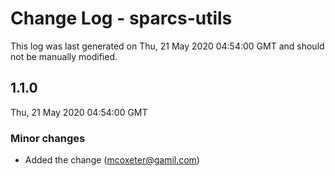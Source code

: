 # Change Log - sparcs-utils

This log was last generated on Thu, 21 May 2020 04:54:00 GMT and should not be manually modified.

<!-- Start content -->

## 1.1.0

Thu, 21 May 2020 04:54:00 GMT

### Minor changes

- Added the change (mcoxeter@gamil.com)
